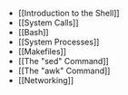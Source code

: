 - [[Introduction to the Shell]]
- [[System Calls]]
- [[Bash]]
- [[System Processes]]
- [[Makefiles]]
- [[The "sed" Command]]
- [[The "awk" Command]]
- [[Networking]]
